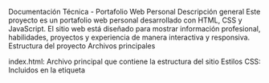 Documentación Técnica - Portafolio Web Personal
Descripción general
Este proyecto es un portafolio web personal desarrollado con HTML, CSS y JavaScript. El sitio web está diseñado para mostrar información profesional, habilidades, proyectos y experiencia de manera interactiva y responsiva.
Estructura del proyecto
Archivos principales

index.html: Archivo principal que contiene la estructura del sitio
Estilos CSS: Incluidos en la etiqueta <style>dentro del HTML
JavaScript: Incluido en la etiqueta <script>al final del documento

Dependencias externas
htmlCopiar<!-- Font Awesome para iconos -->
<link href="https://cdnjs.cloudflare.com/ajax/libs/font-awesome/6.0.0/css/all.min.css" rel="stylesheet">

<!-- Google Fonts para tipografía -->
<link href="https://fonts.googleapis.com/css2?family=Roboto:wght@400;700&display=swap" rel="stylesheet">
Esquema de colores
cssCopiar:root {
    --primary-color: #00ff9d;    /* Verde neón para acentos */
    --bg-dark: #0a192f;          /* Azul oscuro para fondo */
    --bg-card: #112240;          /* Azul más claro para tarjetas */
    --text-primary: #ccd6f6;     /* Texto principal */
    --text-secondary: #8892b0;   /* Texto secundario */
}
Componentes principales
1. Encabezado

Imagen de perfil con icono
Nombre del desarrollador
Título con efecto de escritura

2. Barra de Navegación

Menú fijo en la parte superior
Enlaces a secciones principales
Efecto hover en los enlaces

3. Secciones de contenido

Sobre mí
Experiencia
Educación
Cursos
Proyectos
Habilidades
Certificaciones
Contacto

Características técnicas
Diseño responsivo
cssCopiar@media (max-width: 768px) {
    nav ul {
        flex-direction: column;
        align-items: center;
        padding: 1rem;
    }
    .stats {
        grid-template-columns: 1fr;
    }
}
Animaciones

Efecto de la escritura

cssCopiar.typing-effect {
    animation: typing 3.5s steps(40, end),
               blink-caret .75s step-end infinite;
}

Animaciones al Scroll

JavascriptCopiarconst observer = new IntersectionObserver((entries) => {
    entries.forEach(entry => {
        if (entry.isIntersecting) {
            entry.target.classList.add('animate');
        }
    });
});
Sistema Grid
cssCopiar.projects {
    display: grid;
    grid-template-columns: repeat(auto-fit, minmax(300px, 1fr));
    gap: 2rem;
}
Componentes interactivos
Tarjetas de Proyectos

Efectos flotantes
Enlaces a GitHub
Etiquetas de tecnologia
Animación de elevación

Barras de Progreso

Indicadores visuales de habilidades
Animación de llenado
Porcentajes dinámicos

Mantenimiento y actualización
Para agregar un nuevo proyecto:

Copiar la estructura deproject-card
Actualizar contenido y enlaces
Agregar etiquetas de tecnologías relevantes

htmlCopiar<div class="project-card">
    <h3>Nombre del Proyecto</h3>
    <p>Descripción...</p>
    <div class="skills">
        <span class="skill-tag">Tecnología</span>
    </div>
    <a href="URL-GITHUB" class="project-link">
        <i class="fab fa-github"></i> Ver Proyecto →
    </a>
</div>
Para agregar una nueva habilidad:

Agregar al contenedor de habilidades
Definir porcentaje y nombre

htmlCopiar<div class="skill-item">
    <div class="skill-header">
        <span>Nombre Habilidad</span>
        <span>XX%</span>
    </div>
    <div class="progress-bar">
        <div class="progress" style="width: XX%"></div>
    </div>
</div>
Optimización y rendimiento
Mejores Prácticas

Imágenes optimizadas
CSS minimizado
JavaScript al final del documento
Uso de carga diferida para elementos no críticos

Posicionamiento en buscadores (SEO)

Etiquetas meta apropiadas
Estructura semántica de HTML
Enlaces descriptivos
Contenido accesible

Seguridad

Enlaces externos contarget="_blank"
Recursos cargados desde CDN confiables
No hay información sensible expuesta.

Requisitos del Sistema

Navegador web moderno con soporte para:

Cuadrícula CSS
Caja flexible
Variables CSS
API de IntersectionObserver



Soporte de Navegadores

Chrome (últimas 2 versiones)
Firefox (últimas 2 versiones)
Safari (últimas 2 versiones)
Edge (últimas 2 versiones)
